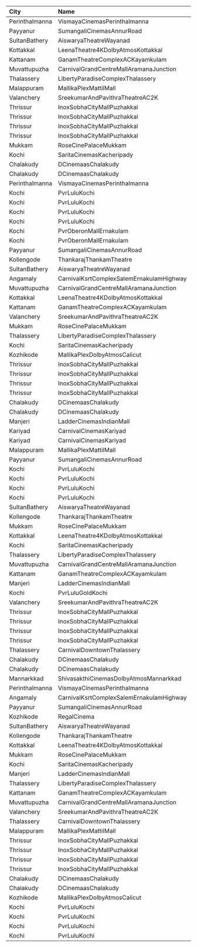 | City           | Name                                     | Language  |  Time | Type             | Price | Capacity | Booked |
| :------------- | :--------------------------------------- | :-------- | ----: | :--------------- | ----: | -------: | -----: |
| Perinthalmanna | VismayaCinemasPerinthalmanna             | Malayalam | 09:55 | Platinum         |  100₹ |      151 |     75 |
| Payyanur       | SumangaliCinemasAnnurRoad                | Malayalam | 10:30 | PlatinumCircle   |  110₹ |      161 |     80 |
| SultanBathery  | AiswaryaTheatreWayanad                   | Malayalam | 11:00 | Balcony          |  110₹ |      254 |    114 |
| Kottakkal      | LeenaTheatre4KDolbyAtmosKottakkal        | Malayalam | 11:00 | Executive        |  130₹ |      309 |    154 |
| Kattanam       | GanamTheatreComplexACKayamkulam          | Malayalam | 11:00 | FirstClass       |  110₹ |      129 |    129 |
| Muvattupuzha   | CarnivalGrandCentreMallAramanaJunction   | Malayalam | 11:15 | ExecutiveOffline |  100₹ |       96 |     62 |
| Thalassery     | LibertyParadiseComplexThalassery         | Malayalam | 11:30 | Gold             |  125₹ |      214 |    169 |
| Malappuram     | MallikaPlexMattilMall                    | Malayalam | 11:30 | Executive        |  140₹ |       50 |     17 |
| Valanchery     | SreekumarAndPavithraTheatreAC2K          | Malayalam | 11:30 | FirstClass       |  110₹ |      161 |     80 |
| Thrissur       | InoxSobhaCityMallPuzhakkal               | Malayalam | 11:45 | Club             |  130₹ |       63 |      0 |
| Thrissur       | InoxSobhaCityMallPuzhakkal               | Malayalam | 11:45 | Executive        |  100₹ |       13 |      0 |
| Thrissur       | InoxSobhaCityMallPuzhakkal               | Malayalam | 11:45 | RoyalRecliner    |  200₹ |        5 |      0 |
| Thrissur       | InoxSobhaCityMallPuzhakkal               | Malayalam | 11:45 | Royal            |  130₹ |        2 |      0 |
| Mukkam         | RoseCinePalaceMukkam                     | Malayalam | 11:45 | Executive        |  112₹ |      161 |     84 |
| Kochi          | SaritaCinemasKacheripady                 | Malayalam | 12:00 | BlueCircle       |  150₹ |      227 |    218 |
| Chalakudy      | DCinemaasChalakudy                       | Malayalam | 12:00 | Platinum         |  270₹ |        5 |      2 |
| Chalakudy      | DCinemaasChalakudy                       | Malayalam | 12:00 | Gold             |  129₹ |      238 |    124 |
| Perinthalmanna | VismayaCinemasPerinthalmanna             | Malayalam | 13:00 | Platinum         |  100₹ |      111 |     72 |
| Kochi          | PvrLuluKochi                             | Malayalam | 13:05 | Classic          |  110₹ |       54 |     33 |
| Kochi          | PvrLuluKochi                             | Malayalam | 13:05 | ClassicPlus      |  140₹ |      108 |     75 |
| Kochi          | PvrLuluKochi                             | Malayalam | 13:05 | Prime            |  160₹ |      125 |     90 |
| Kochi          | PvrLuluKochi                             | Malayalam | 13:05 | Recliner         |  290₹ |       14 |      7 |
| Kochi          | PvrOberonMallErnakulam                   | Malayalam | 13:15 | Classic          |  110₹ |       36 |     21 |
| Kochi          | PvrOberonMallErnakulam                   | Malayalam | 13:15 | ClassicPlus      |  140₹ |       81 |     71 |
| Payyanur       | SumangaliCinemasAnnurRoad                | Malayalam | 13:30 | PlatinumCircle   |  110₹ |      161 |     80 |
| Kollengode     | ThankarajThankamTheatre                  | Malayalam | 13:45 | FirstClass       |  100₹ |      142 |     72 |
| SultanBathery  | AiswaryaTheatreWayanad                   | Malayalam | 14:00 | Balcony          |  110₹ |      254 |    114 |
| Angamaly       | CarnivalKsrtComplexSalemErnakulamHighway | Malayalam | 14:30 | GoldOffline      |  130₹ |      203 |    141 |
| Muvattupuzha   | CarnivalGrandCentreMallAramanaJunction   | Malayalam | 14:30 | ExecutiveOffline |  130₹ |       96 |     48 |
| Kottakkal      | LeenaTheatre4KDolbyAtmosKottakkal        | Malayalam | 14:30 | Executive        |  130₹ |      309 |    154 |
| Kattanam       | GanamTheatreComplexACKayamkulam          | Malayalam | 14:30 | FirstClass       |  110₹ |      129 |    129 |
| Valanchery     | SreekumarAndPavithraTheatreAC2K          | Malayalam | 14:30 | FirstClass       |  110₹ |      161 |     80 |
| Mukkam         | RoseCinePalaceMukkam                     | Malayalam | 14:45 | Executive        |  112₹ |      161 |     84 |
| Thalassery     | LibertyParadiseComplexThalassery         | Malayalam | 14:45 | Gold             |  125₹ |      214 |    172 |
| Kochi          | SaritaCinemasKacheripady                 | Malayalam | 15:00 | BlueCircle       |  150₹ |      227 |    218 |
| Kozhikode      | MallikaPlexDolbyAtmosCalicut             | Malayalam | 15:00 | Executive        |  140₹ |      163 |     81 |
| Thrissur       | InoxSobhaCityMallPuzhakkal               | Malayalam | 15:10 | Club             |  170₹ |       60 |      0 |
| Thrissur       | InoxSobhaCityMallPuzhakkal               | Malayalam | 15:10 | Executive        |  130₹ |       13 |      0 |
| Thrissur       | InoxSobhaCityMallPuzhakkal               | Malayalam | 15:10 | RoyalRecliner    |  290₹ |        5 |      0 |
| Thrissur       | InoxSobhaCityMallPuzhakkal               | Malayalam | 15:10 | Royal            |  170₹ |        4 |      0 |
| Chalakudy      | DCinemaasChalakudy                       | Malayalam | 15:15 | Platinum         |  270₹ |        5 |      2 |
| Chalakudy      | DCinemaasChalakudy                       | Malayalam | 15:15 | Gold             |  129₹ |      238 |    124 |
| Manjeri        | LadderCinemasIndianMall                  | Malayalam | 15:30 | Executive        |  150₹ |       74 |     36 |
| Kariyad        | CarnivalCinemasKariyad                   | Malayalam | 15:45 | ExecutiveOffline |  110₹ |       96 |     63 |
| Kariyad        | CarnivalCinemasKariyad                   | Malayalam | 15:45 | GoldLounge       |  190₹ |       32 |     16 |
| Malappuram     | MallikaPlexMattilMall                    | Malayalam | 16:00 | Executive        |  140₹ |       54 |     24 |
| Payyanur       | SumangaliCinemasAnnurRoad                | Malayalam | 16:30 | PlatinumCircle   |  110₹ |      161 |     80 |
| Kochi          | PvrLuluKochi                             | Malayalam | 16:30 | Classic          |  110₹ |       54 |     28 |
| Kochi          | PvrLuluKochi                             | Malayalam | 16:30 | ClassicPlus      |  140₹ |      108 |     73 |
| Kochi          | PvrLuluKochi                             | Malayalam | 16:30 | Prime            |  160₹ |      125 |     91 |
| Kochi          | PvrLuluKochi                             | Malayalam | 16:30 | Recliner         |  290₹ |       14 |     14 |
| SultanBathery  | AiswaryaTheatreWayanad                   | Malayalam | 17:30 | Balcony          |  110₹ |      254 |    114 |
| Kollengode     | ThankarajThankamTheatre                  | Malayalam | 17:45 | FirstClass       |  100₹ |      142 |     72 |
| Mukkam         | RoseCinePalaceMukkam                     | Malayalam | 17:45 | Executive        |  112₹ |      161 |     84 |
| Kottakkal      | LeenaTheatre4KDolbyAtmosKottakkal        | Malayalam | 18:00 | Executive        |  130₹ |      309 |    154 |
| Kochi          | SaritaCinemasKacheripady                 | Malayalam | 18:00 | BlueCircle       |  150₹ |      227 |    222 |
| Thalassery     | LibertyParadiseComplexThalassery         | Malayalam | 18:00 | Gold             |  125₹ |      214 |    169 |
| Muvattupuzha   | CarnivalGrandCentreMallAramanaJunction   | Malayalam | 18:15 | ExecutiveOffline |  150₹ |       96 |     54 |
| Kattanam       | GanamTheatreComplexACKayamkulam          | Malayalam | 18:15 | FirstClass       |  110₹ |      129 |     97 |
| Manjeri        | LadderCinemasIndianMall                  | Malayalam | 18:15 | Executive        |  150₹ |       74 |     39 |
| Kochi          | PvrLuluGoldKochi                         | Malayalam | 18:25 | Gold             |  400₹ |       56 |     28 |
| Valanchery     | SreekumarAndPavithraTheatreAC2K          | Malayalam | 18:30 | FirstClass       |  110₹ |      161 |     80 |
| Thrissur       | InoxSobhaCityMallPuzhakkal               | Malayalam | 18:40 | Club             |  170₹ |       65 |      0 |
| Thrissur       | InoxSobhaCityMallPuzhakkal               | Malayalam | 18:40 | Executive        |  130₹ |        5 |      0 |
| Thrissur       | InoxSobhaCityMallPuzhakkal               | Malayalam | 18:40 | RoyalRecliner    |  290₹ |        5 |      0 |
| Thrissur       | InoxSobhaCityMallPuzhakkal               | Malayalam | 18:40 | Royal            |  170₹ |        4 |      0 |
| Thalassery     | CarnivalDowntownThalassery               | Malayalam | 19:00 | ExecutiveOffline |  140₹ |      131 |     66 |
| Chalakudy      | DCinemaasChalakudy                       | Malayalam | 19:00 | Platinum         |  270₹ |        5 |      2 |
| Chalakudy      | DCinemaasChalakudy                       | Malayalam | 19:00 | Gold             |  129₹ |      238 |    128 |
| Mannarkkad     | ShivasakthiCinemasDolbyAtmosMannarkkad   | Malayalam | 19:00 | Executive        |  110₹ |      256 |    134 |
| Perinthalmanna | VismayaCinemasPerinthalmanna             | Malayalam | 19:00 | Platinum         |  100₹ |      111 |     60 |
| Angamaly       | CarnivalKsrtComplexSalemErnakulamHighway | Malayalam | 19:30 | GoldOffline      |  130₹ |      202 |    122 |
| Payyanur       | SumangaliCinemasAnnurRoad                | Malayalam | 19:30 | PlatinumCircle   |  110₹ |      161 |     82 |
| Kozhikode      | RegalCinema                              | Malayalam | 20:05 | FirstClassSc1    |  200₹ |       47 |     38 |
| SultanBathery  | AiswaryaTheatreWayanad                   | Malayalam | 20:30 | Balcony          |  110₹ |      254 |    114 |
| Kollengode     | ThankarajThankamTheatre                  | Malayalam | 20:45 | FirstClass       |  100₹ |      142 |     72 |
| Kottakkal      | LeenaTheatre4KDolbyAtmosKottakkal        | Malayalam | 21:00 | Executive        |  130₹ |      309 |    154 |
| Mukkam         | RoseCinePalaceMukkam                     | Malayalam | 21:00 | Executive        |  112₹ |      161 |     84 |
| Kochi          | SaritaCinemasKacheripady                 | Malayalam | 21:00 | BlueCircle       |  150₹ |      227 |    218 |
| Manjeri        | LadderCinemasIndianMall                  | Malayalam | 21:00 | Executive        |  150₹ |       74 |     39 |
| Thalassery     | LibertyParadiseComplexThalassery         | Malayalam | 21:15 | Gold             |  125₹ |      214 |    169 |
| Kattanam       | GanamTheatreComplexACKayamkulam          | Malayalam | 21:15 | FirstClass       |  110₹ |      129 |     97 |
| Muvattupuzha   | CarnivalGrandCentreMallAramanaJunction   | Malayalam | 21:30 | ExecutiveOffline |  150₹ |       96 |     66 |
| Valanchery     | SreekumarAndPavithraTheatreAC2K          | Malayalam | 21:30 | FirstClass       |  110₹ |      161 |     80 |
| Thalassery     | CarnivalDowntownThalassery               | Malayalam | 22:00 | ExecutiveOffline |  140₹ |      131 |     71 |
| Malappuram     | MallikaPlexMattilMall                    | Malayalam | 22:00 | Executive        |  140₹ |       50 |     17 |
| Thrissur       | InoxSobhaCityMallPuzhakkal               | Malayalam | 22:10 | Club             |  170₹ |       52 |      0 |
| Thrissur       | InoxSobhaCityMallPuzhakkal               | Malayalam | 22:10 | Executive        |  130₹ |       13 |      0 |
| Thrissur       | InoxSobhaCityMallPuzhakkal               | Malayalam | 22:10 | RoyalRecliner    |  290₹ |        3 |      0 |
| Thrissur       | InoxSobhaCityMallPuzhakkal               | Malayalam | 22:10 | Royal            |  170₹ |        1 |      0 |
| Chalakudy      | DCinemaasChalakudy                       | Malayalam | 22:15 | Platinum         |  270₹ |        5 |      2 |
| Chalakudy      | DCinemaasChalakudy                       | Malayalam | 22:15 | Gold             |  129₹ |      238 |    124 |
| Kozhikode      | MallikaPlexDolbyAtmosCalicut             | Malayalam | 22:15 | Executive        |  140₹ |      163 |     94 |
| Kochi          | PvrLuluKochi                             | Malayalam | 22:40 | Classic          |  110₹ |       54 |     29 |
| Kochi          | PvrLuluKochi                             | Malayalam | 22:40 | ClassicPlus      |  140₹ |      108 |     86 |
| Kochi          | PvrLuluKochi                             | Malayalam | 22:40 | Prime            |  160₹ |      125 |    105 |
| Kochi          | PvrLuluKochi                             | Malayalam | 22:40 | Recliner         |  290₹ |       14 |     13 |